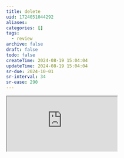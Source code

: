 ```yaml
---
title: delete
uid: 1724051044292
aliases:
categories: []
tags:
  - review
archive: false
draft: false
todo: false
createTime: 2024-08-19 15:04:04
updateTime: 2024-08-19 15:04:04
sr-due: 2024-10-01
sr-interval: 34
sr-ease: 290
---
```


<iframe
  class="iframe_full"
  src="https://dict.youdao.com/result?word=delete&lang=en"
>
</iframe>
